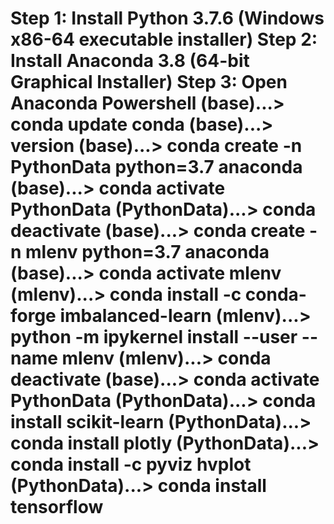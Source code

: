Step 1: Install Python 3.7.6 (Windows x86-64 executable installer)
Step 2: Install Anaconda 3.8 (64-bit Graphical Installer)
Step 3: Open Anaconda Powershell
(base)...> conda update conda
(base)...> version
(base)...> conda create -n PythonData python=3.7 anaconda
(base)...> conda activate PythonData
(PythonData)...> conda deactivate
(base)...> conda create -n mlenv python=3.7 anaconda
(base)...> conda activate mlenv
(mlenv)...> conda install -c conda-forge imbalanced-learn
(mlenv)...> python -m ipykernel install --user --name mlenv
(mlenv)...> conda deactivate
(base)...> conda activate PythonData
(PythonData)...> conda install scikit-learn
(PythonData)...> conda install plotly
(PythonData)...> conda install -c pyviz hvplot
(PythonData)...> conda install tensorflow
========================================================